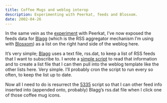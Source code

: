 ```yaml
---
title: Coffee Mugs and weblog interop
description: Experimenting with Peerkat, feeds and Blosxom.
date: 2002-04-26
---
```



In the same vein as the [experiment](http://www.pipetree.com:8080//?id=1018344359.94.16) with Peerkat, I’ve now exposed the feeds data for [Blagg](http://www.oreillynet.com/%7Erael/lang/perl/blagg) (which is the RSS aggregator mechanism I’m using with [Blosxom](http://www.oreillynet.com/%7Erael/lang/perl/blosxom)) as a list on the right hand side of the weblog here.

It’s very simple; [Blagg](http://www.oreillynet.com/%7Erael/lang/perl/blagg) uses a text file, rss.dat, to keep a list of RSS feeds that I want to subscribe to. I wrote a [simple script](http://www.pipetree.com/~dj/rss.pl) to read that information and to create a list file that I can then pull into the weblog template like the other lists here. Very simple. I’ll probably cron the script to run every so often, to keep the list up to date.

Now all I need to do is resurrect the [5335](file:///testwiki/5335) script so that I can other feed info inserted into (appended onto, probably) Blagg’s rss.dat file when I click one of those coffee mug icons.


